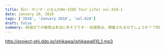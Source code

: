 ```yaml
---
title: 石川・ホンマ・ぶるんのBe-SIDE Your Life! vol.610-1
date: January 20, 2018
tags: ['2018', 'January 2018', 'vol.610']
draft: false
summary: 40過ぎての徹夜は本当に辛そうです･･･松尾飲み、開催されるのでしょうか？？MIURA
---
```


http://project-phi.ddo.jp/ishikawa/ishikawa610_1.mp3